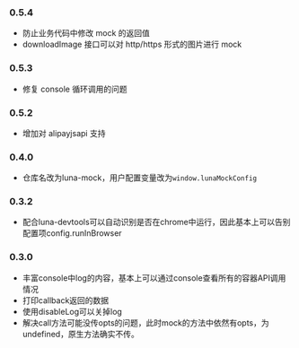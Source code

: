 ### 0.5.4
* 防止业务代码中修改 mock 的返回值
* downloadImage 接口可以对 http/https 形式的图片进行 mock

### 0.5.3
* 修复 console 循环调用的问题

### 0.5.2
* 增加对 alipayjsapi 支持

### 0.4.0
* 仓库名改为luna-mock，用户配置变量改为`window.lunaMockConfig`

### 0.3.2
* 配合luna-devtools可以自动识别是否在chrome中运行，因此基本上可以告别配置项config.runInBrowser

### 0.3.0

* 丰富console中log的内容，基本上可以通过console查看所有的容器API调用情况
* 打印callback返回的数据
* 使用disableLog可以关掉log
* 解决call方法可能没传opts的问题，此时mock的方法中依然有opts，为undefined，原生方法确实不传。

